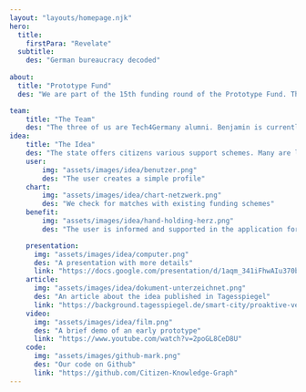 ```yaml
---
layout: "layouts/homepage.njk"
hero:
  title:
    firstPara: "Revelate"
  subtitle:
    des: "German bureaucracy decoded"
    
about:
  title: "Prototype Fund"
  des: "We are part of the 15th funding round of the Prototype Fund. The funding phase starts in March 2024 and lasts 6 months."

team:
    title: "The Team"
    des: "The three of us are Tech4Germany alumni. Benjamin is currently working as a software developer in the 'Neues Rechtsinformationssystem' project at DigitalService. Vanessa improves digital administrative services at ifok. Ben works as a data engineer at SoundCloud. Contact: citizenknowledgegraph@googlegroups.com"
idea:
    title: "The Idea"
    des: "The state offers citizens various support schemes. Many are little know or poorly documented. As a consequence applications are often not submitted at all or are submitted incorrectly. Benefits are lost. Revelate informs citizens about their rights and available support schemes and assists them in submitting applications correctly."
    user:
        img: "assets/images/idea/benutzer.png"
        des: "The user creates a simple profile"
    chart:
        img: "assets/images/idea/chart-netzwerk.png"
        des: "We check for matches with existing funding schemes"
    benefit:
        img: "assets/images/idea/hand-holding-herz.png"
        des: "The user is informed and supported in the application for relevant funding schemes"

    presentation:
      img: "assets/images/idea/computer.png"
      des: "A presentation with more details"
      link: "https://docs.google.com/presentation/d/1aqm_341iFhwAIu370b-LYOerN3eHKuOsyEtEuDHGWAU/edit#slide=id.p"
    article:
      img: "assets/images/idea/dokument-unterzeichnet.png"
      des: "An article about the idea published in Tagesspiegel"
      link: "https://background.tagesspiegel.de/smart-city/proaktive-verwaltung-als-selfmade-loesung"      
    video:
      img: "assets/images/idea/film.png"
      des: "A brief demo of an early prototype"
      link: "https://www.youtube.com/watch?v=2poGL8CeD8U"      
    code:
      img: "assets/images/github-mark.png"
      des: "Our code on Github"
      link: "https://github.com/Citizen-Knowledge-Graph"
---
```

